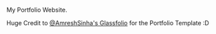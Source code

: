 My Portfolio Website. 

Huge Credit to <a href="https://github.com/AmreshSinha/glassfolio/">@AmreshSinha's Glassfolio</a> for the Portfolio Template :D
